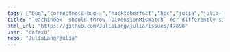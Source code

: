 ```yaml
---
tags: ["bug","correctness-bug-⚠","hacktoberfest","hpc","julia","julia-language","julialang","machine-learning","numerical","programming-language","science","scientific"]
title: "`eachindex` should throw `DimensionMismatch` for differently sized tuples"
html_url: "https://github.com/JuliaLang/julia/issues/47898"
user: "cafaxo"
repo: "JuliaLang/julia"
---
```


